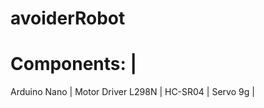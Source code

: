 # avoiderRobot

Components: |
==============
Arduino Nano |
Motor Driver L298N |
HC-SR04 |
Servo 9g |
